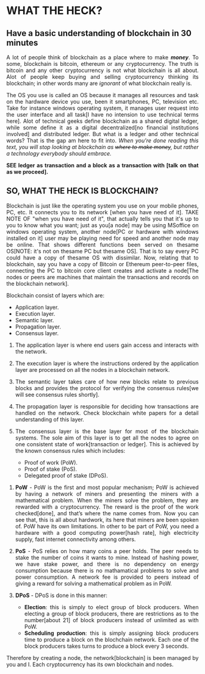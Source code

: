 <!---
@Hope Dimka
--->

# **WHAT THE HECK?**

## Have a basic understanding of blockchain in 30 minutes

<div style="text-align: justify">

A lot of people think of blockchain as a place where to make ***money***. To some, blockchain
is bitcoin, ethereum or any cryptocurrency. The truth is bitcoin and any other cryptocurrency is not what
blockchain is all about. Alot of people keep buying and selling cryptocurrency thinking its blockchain; in
other words many are _ignorant_ of what blockchain really is.

The OS you use is called an OS because it manages all resources and task on the hardware device you use, been
it smartphones, PC, television etc. Take for instance windows operating system, it manages user request into
the user interface and all task\[I have no intension to use technical terms here\]. Alot of technical geeks
define blockchain as a shared digital ledger, while some define it as a digital decentralized[no financial
institutions involved] and distributed ledger. But what is a ledger and other technical words? That is the gap
am here to fit into. *When you're done reading this text, you will stop looking at blockchain as ~~where to make money~~,
but rather a technology everybody should embrace.*

__SEE ledger as transaction and a block as a transaction with \[talk on that as we proceed\].__

## SO, WHAT THE HECK IS BLOCKCHAIN?

Blockchain is just like the operating system you use on your mobile phones, PC, etc. It connects you to its
network \[when you have need of it\]. TAKE NOTE OF "when you have need of it", that actually tells you that it's
up to you to know what you want; just as you\[a node\] may be using MSoffice on windows operating system, another
node\[PC or hardware with windows installed on it\] user may be playing need for speed and another node may be
online. That shows different functions been served on thesame OS\[NOTE: it's not on thesame PC but thesame OS\].
That is to say every PC could have a copy of thesame OS with dissimilar. Now, relating that to blockchain, say
you have a copy of Bitcoin or Ethereum peer-to-peer files, connecting the PC to bitcoin core client creates and
activate a node\[The nodes or peers are machines that maintain the transactions and records on the blockchain
network\].

Blockchain consist of layers which are:
+ Application layer.
+ Execution layer.
+ Semantic layer.
+ Propagation layer.
+ Consensus layer.

1. The application layer is where end users gain access and interacts with the network.

2. The execution layer is where the instructions ordered by the application layer are processed on all the
nodes in a blockchain network.

3. The semantic layer takes care of how new blocks relate to previous blocks and provides the protocol for
verifying the consensus rules\[we will see consensus rules shortly\].

4. The propagation layer is responsible for deciding how transactions are handled on the network. Check
blockchain white papers for a detail understanding of this layer.

5. The consensus layer is the base layer for most of the blockchain systems. The sole aim of this layer is
to get all the nodes to agree on one consistent state of work\[transaction or ledger\]. This is achieved by
the known consensus rules which includes:
    - Proof of work (PoW).
	- Proof of stake (PoS).
	- Delegated proof of stake (DPoS).
  
<html>
	<head>
	</head>
</html>

1. **PoW** - PoW is the first and most popular mechanism; PoW is achieved by having a network of miners and
presenting the miners with a mathematical problem. When the miners solve the problem, they are
rewarded with a cryptocurrency. The reward is the proof of the work checked\[done\], and that’s
where the name comes from. Now you can see that, this is all about hardwork, its here that
miners are been spoken of. PoW have its own limitations. In other to be part of PoW, you need a
hardware with a good computing power\[hash rate\], high electricity supply, fast internet
connectivity among others.

2. **PoS** - PoS relies on how many coins a peer holds. The peer needs to stake the number of coins it wants
to mine. Instead of hashing power, we have stake power, and there is no dependency on energy
consumption because there is no mathamatical problems to solve and power consumption. A network
fee is provided to peers instead of giving a reward for solving a mathematical problem as in PoW.

3. **DPoS** - DPoS is done in this manner:

   - **Election**: this is simply to elect group of block producers. When electing a group of
block producers, there are restrictions as to the number[about 21] of block producers
instead of unlimited as with PoW.
   - **Scheduling production**: this is simply assigning block producers time to produce a block
on the blochchain network. Each one of the block producers takes turns to produce a block
every 3 seconds.

Therefore by creating a node, the network\[blockchain\] is been managed by you and I. Each cryptocurrency has
its own blockchain and nodes.